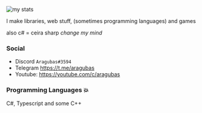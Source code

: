 ![my stats](https://github-readme-stats.vercel.app/api?username=aragubas&show_icons=true&theme=default)

I make libraries, web stuff, (sometimes programming languages) and games

also c# = ceira sharp *change my mind*

### Social
- Discord ``Aragubas#3594``
- Telegram https://t.me/aragubas
- Youtube: https://youtube.com/c/aragubas

### Programming Languages 💥
C#, Typescript and some C++

